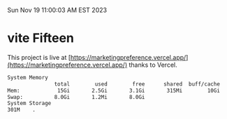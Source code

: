 Sun Nov 19 11:00:03 AM EST 2023

# vite Fifteen


This project is live at [https://marketingpreference.vercel.app/](https://marketingpreference.vercel.app/) thanks to Vercel.

```bash
System Memory
               total        used        free      shared  buff/cache   available
Mem:            15Gi       2.5Gi       3.1Gi       315Mi        10Gi        12Gi
Swap:          8.0Gi       1.2Mi       8.0Gi
System Storage
301M	.
```

